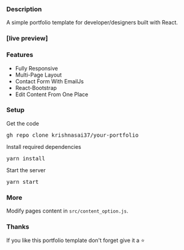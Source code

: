 ### Description

A simple portfolio template for developer/designers built with React. 

### [live preview]


### Features

- Fully Responsive
- Multi-Page Layout
- Contact Form With EmailJs
- React-Bootstrap
- Edit Content From One Place

### Setup

Get the code

<pre>gh repo clone krishnasai37/your-portfolio</pre>
 
Install required dependencies

<pre>yarn install</pre>


Start the server

<pre>yarn start</pre>

### More

Modify pages content in  `src/content_option.js`.

### Thanks

If you like this portfolio template don't forget give it a ⭐ 
